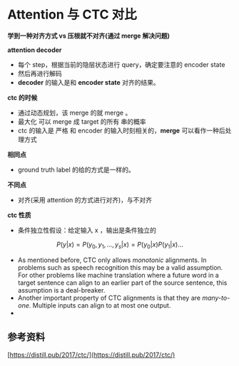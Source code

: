 # Attention 与 CTC 对比

**学到一种对齐方式 vs 压根就不对齐(通过 merge 解决问题)**





**attention decoder**

* 每个 step，根据当前的隐层状态进行 query，确定要注意的 encoder state
* 然后再进行解码
* **decoder** 的输入是和 **encoder state** 对齐的结果。



**ctc 的时候**

* 通过动态规划，该 merge 的就 merge 。
* 最大化 可以 merge 成 target 的所有 串的概率
* ctc 的输入是 严格 和 encoder 的输入时刻相关的，**merge** 可以看作一种后处理方式





**相同点**

* ground truth label 的给的方式是一样的。



**不同点**

* 对齐(采用 attention 的方式进行对齐)，与不对齐



**ctc 性质**

* 条件独立性假设：给定输入 x ，输出是条件独立的

$$
P(y|x) = P(y_0, y_1, ..., y_s|x) = P(y_0|x)P(y_1|x)...
$$

* As mentioned before, CTC only allows *monotonic* alignments. In problems such as speech recognition this may be a valid assumption. For other problems like machine translation where a future word in a target sentence can align to an earlier part of the source sentence, this assumption is a deal-breaker.
* Another important property of CTC alignments is that they are *many-to-one*. Multiple inputs can align to at most one output.
* ​

## 参考资料

[https://distill.pub/2017/ctc/](https://distill.pub/2017/ctc/)

